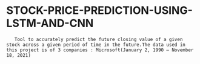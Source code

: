 # STOCK-PRICE-PREDICTION-USING-LSTM-AND-CNN
       Tool to accurately predict the future closing value of a given stock across a given period of time in the future.The data used in this project is of 3 companies : Microsoft(January 2, 1990 – November 18, 2021) 
